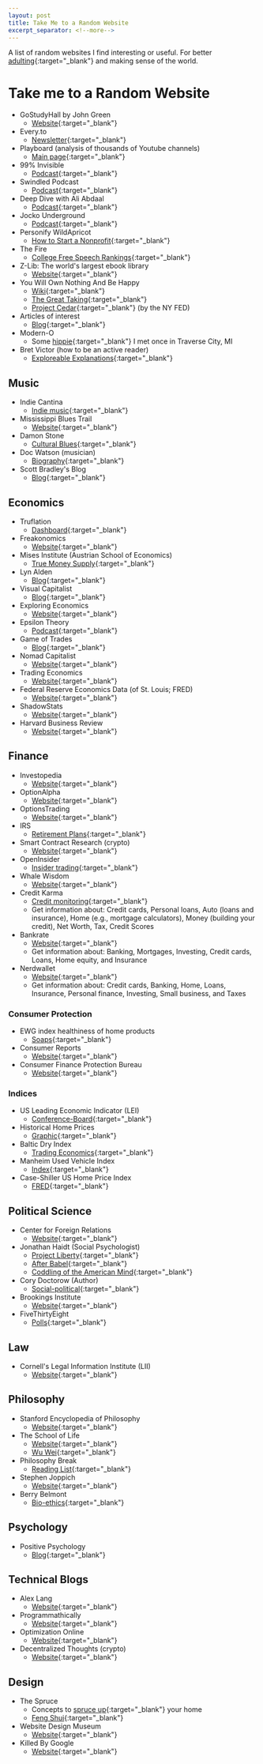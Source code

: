 ```yaml
---
layout: post
title: Take Me to a Random Website
excerpt_separator: <!--more-->
---
```


A list of random websites I find interesting or useful. For better [adulting](https://en.wikipedia.org/wiki/Adulting){:target="_blank"} and making sense of the world.

<!--more-->

# Take me to a Random Website

* GoStudyHall by John Green
	* [Website](https://gostudyhall.com/){:target="_blank"}
* Every.to
	* [Newsletter](https://every.to/){:target="_blank"}
* Playboard (analysis of thousands of Youtube channels)
	* [Main page](https://playboard.co/en/){:target="_blank"}
* 99% Invisible
	* [Podcast](https://99percentinvisible.org/){:target="_blank"}
* Swindled Podcast
	* [Podcast](https://swindledpodcast.com/episodes/){:target="_blank"}
* Deep Dive with Ali Abdaal
	* [Podcast](https://aliabdaal.com/podcast/){:target="_blank"}
* Jocko Underground
	* [Podcast](https://jockounderground.com/){:target="_blank"}
* Personify WildApricot
	* [How to Start a Nonprofit](https://www.wildapricot.com/blog/how-to-start-a-nonprofit){:target="_blank"}
* The Fire
    * [College Free Speech Rankings](https://rankings.thefire.org/rank){:target="_blank"}
* Z-Lib: The world's largest ebook library
    * [Website](https://z-lib.io/){:target="_blank"}
* You Will Own Nothing And Be Happy
    * [Wiki](https://en.wikipedia.org/wiki/You%27ll_own_nothing_and_be_happy){:target="_blank"}
    * [The Great Taking](https://thegreattaking.com/){:target="_blank"}
    * [Project Cedar](https://www.newyorkfed.org/aboutthefed/nyic/project-cedar){:target="_blank"} (by the NY FED)
* Articles of interest
    * [Blog](https://articlesofinterest.substack.com/){:target="_blank"}
* Modern-O
	* Some [hippie](https://modern-o.com/){:target="_blank"} I met once in Traverse City, MI
* Bret Victor (how to be an active reader)
    * [Exploreable Explanations](https://worrydream.com/ExplorableExplanations/){:target="_blank"}


## Music

* Indie Cantina
    * [Indie music](https://indiecantina.wordpress.com/){:target="_blank"}
* Mississippi Blues Trail
	* [Website](https://msbluestrail.org/){:target="_blank"}
* Damon Stone
	* [Cultural Blues](https://damonstone.dance/){:target="_blank"}
* Doc Watson (musician)
	* [Biography](http://www.docsguitar.com/index.html){:target="_blank"}
* Scott Bradley's Blog
	* [Blog](https://scottbradlee.substack.com/){:target="_blank"}


## Economics

* Truflation
	* [Dashboard](https://whitepaper.truflation.com/background/dashboard){:target="_blank"}
* Freakonomics
	* [Website](https://freakonomics.com/){:target="_blank"}
* Mises Institute (Austrian School of Economics)
	* [True Money Supply](https://mises.org/library/true-money-supply-measure-supply-medium-exchange-us-economy-0){:target="_blank"}
* Lyn Alden
	* [Blog](https://www.lynalden.com/about-lyn-alden/){:target="_blank"}
* Visual Capitalist
    * [Blog](https://www.visualcapitalist.com/){:target="_blank"}
* Exploring Economics
    * [Website](https://www.exploring-economics.org/){:target="_blank"}
* Epsilon Theory
    * [Podcast](https://www.epsilontheory.com/et-podcasts/){:target="_blank"}
* Game of Trades
    * [Blog](https://www.gameoftrades.net/blog/){:target="_blank"}
* Nomad Capitalist
    * [Website](https://nomadcapitalist.com/){:target="_blank"}
* Trading Economics
    * [Website](https://tradingeconomics.com/){:target="_blank"}
* Federal Reserve Economics Data (of St. Louis; FRED)
    * [Website](https://fred.stlouisfed.org/){:target="_blank"}
* ShadowStats
    * [Website](http://shadowstats.com/){:target="_blank"}
* Harvard Business Review
    * [Website](https://hbr.org/){:target="_blank"}


## Finance

* Investopedia
    * [Website](https://www.investopedia.com/){:target="_blank"}
* OptionAlpha
    * [Website](https://optionalpha.com/){:target="_blank"}
* OptionsTrading
    * [Website](https://www.optionstrading.org/){:target="_blank"}
* IRS
    * [Retirement Plans](https://www.irs.gov/retirement-plans){:target="_blank"}
* Smart Contract Research (crypto)
    * [Website](https://www.smartcontractresearch.org/){:target="_blank"}
* OpenInsider
	* [Insider trading](http://openinsider.com/){:target="_blank"}
* Whale Wisdom
    * [Website](https://whalewisdom.com/){:target="_blank"}
* Credit Karma
    * [Credit monitoring](https://www.creditkarma.com/){:target="_blank"}
    * Get information about: Credit cards, Personal loans, Auto (loans and insurance), Home (e.g., mortgage calculators), Money (building your credit), Net Worth, Tax, Credit Scores
* Bankrate
    * [Website](https://www.bankrate.com/){:target="_blank"}
    * Get information about: Banking, Mortgages, Investing, Credit cards, Loans, Home equity, and Insurance
* Nerdwallet
    * [Website](https://www.nerdwallet.com/){:target="_blank"}
    * Get information about: Credit cards, Banking, Home, Loans, Insurance, Personal finance, Investing, Small business, and Taxes

### Consumer Protection
* EWG index healthiness of home products
	* [Soaps](https://www.ewg.org/skindeep/browse/category/Bar_soap/){:target="_blank"}
* Consumer Reports
	* [Website](https://www.consumerreports.org/homepage/){:target="_blank"}
* Consumer Finance Protection Bureau
    * [Website](https://www.consumerfinance.gov/data-research/){:target="_blank"}


### Indices

* US Leading Economic Indicator (LEI)
    * [Conference-Board](https://www.conference-board.org/topics/us-leading-indicators){:target="_blank"}
* Historical Home Prices
    * [Graphic](https://dqydj.com/historical-home-prices/){:target="_blank"}
* Baltic Dry Index
    * [Trading Economics](https://tradingeconomics.com/commodity/baltic){:target="_blank"}
* Manheim Used Vehicle Index
    * [Index](https://site.manheim.com/en/services/consulting/used-vehicle-value-index.html){:target="_blank"}
* Case-Shiller US Home Price Index
    * [FRED](https://fred.stlouisfed.org/series/CSUSHPISA){:target="_blank"}


## Political Science

* Center for Foreign Relations
	* [Website](https://www.cfr.org/){:target="_blank"}
* Jonathan Haidt (Social Psychologist)
    * [Project Liberty](https://www.projectliberty.io/){:target="_blank"}
    * [After Babel](https://www.afterbabel.com/){:target="_blank"}
    * [Coddling of the American Mind](https://www.thecoddling.com/){:target="_blank"}
* Cory Doctorow (Author)
	* [Social-political](https://pluralistic.net/){:target="_blank"}
* Brookings Institute
    * [Website](https://www.brookings.edu/){:target="_blank"}
* FiveThirtyEight
    * [Polls](https://projects.fivethirtyeight.com/polls/){:target="_blank"}
    

## Law

* Cornell's Legal Information Institute (LII)
    * [Website](https://www.law.cornell.edu/){:target="_blank"}


## Philosophy

* Stanford Encyclopedia of Philosophy
    * [Website](https://plato.stanford.edu/){:target="_blank"}
* The School of Life
    * [Website](https://www.theschooloflife.com/){:target="_blank"}
    * [Wu Wei](https://www.theschooloflife.com/article/wu-wei-doing-nothing/){:target="_blank"}
* Philosophy Break
    * [Reading List](https://philosophybreak.com/reading-lists/){:target="_blank"}
* Stephen Joppich
    * [Website](https://stephanjoppich.com/){:target="_blank"}
* Berry Belmont
    * [Bio-ethics](https://barrybelmont.com/bioethics/){:target="_blank"}


## Psychology

* Positive Psychology
	* [Blog](https://positivepsychology.com/blog/){:target="_blank"}


## Technical Blogs

* Alex Lang
	* [Website](https://n2infinityandbeyond.com/){:target="_blank"}
* Programmathically
	* [Website](https://programmathically.com/){:target="_blank"}
* Optimization Online
	* [Website](https://optimization-online.org/){:target="_blank"}
* Decentralized Thoughts (crypto)
	* [Website](https://decentralizedthoughts.github.io/start-here/){:target="_blank"}
	
## Design

* The Spruce
	* Concepts to [spruce up](https://www.thespruce.com/home-design-and-decorating-4127998){:target="_blank"} your home
    * [Feng Shui](https://www.thespruce.com/what-is-feng-shui-1275060){:target="_blank"}
* Website Design Museum
    * [Website](https://www.webdesignmuseum.org/){:target="_blank"}
* Killed By Google
    * [Website](https://killedbygoogle.com/){:target="_blank"}


    